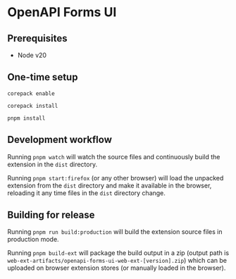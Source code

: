 ﻿# OpenAPI Forms UI

## Prerequisites

- Node v20

## One-time setup

`corepack enable`

`corepack install`

`pnpm install`

## Development workflow

Running `pnpm watch` will watch the source files and continuously build the extension in the `dist` directory.

Running `pnpm start:firefox` (or any other browser) will load the unpacked extension from the `dist` directory
and make it available in the browser, reloading it any time files in the `dist` directory change.

## Building for release

Running `pnpm run build:production` will build the extension source files in production mode.

Running `pnpm build-ext` will package the build output in a zip (output path is `web-ext-artifacts/openapi-forms-ui-web-ext-[version].zip`)
which can be uploaded on browser extension stores (or manually loaded in the browser).

